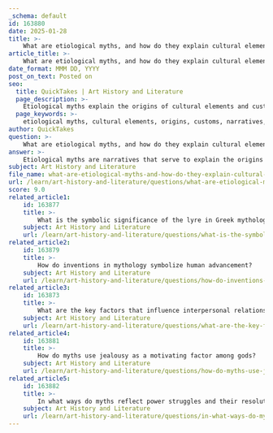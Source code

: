 ```yaml
---
_schema: default
id: 163880
date: 2025-01-28
title: >-
    What are etiological myths, and how do they explain cultural elements?
article_title: >-
    What are etiological myths, and how do they explain cultural elements?
date_format: MMM DD, YYYY
post_on_text: Posted on
seo:
  title: QuickTakes | Art History and Literature
  page_description: >-
    Etiological myths explain the origins of cultural elements and customs through narratives that connect them to divine actions and historical events, reflecting the beliefs and values of ancient societies.
  page_keywords: >-
    etiological myths, cultural elements, origins, customs, narratives, mythology, Apollo, Daphne, laurel tree, Prometheus, fire, divine actions, cultural beliefs, societal norms, ancient societies
author: QuickTakes
question: >-
    What are etiological myths, and how do they explain cultural elements?
answer: >-
    Etiological myths are narratives that serve to explain the origins of specific phenomena, customs, or names within a culture. These myths often provide a backstory that connects contemporary practices or natural features to divine actions or significant events in the past. They are crucial for understanding the worldview of ancient societies, as they reflect cultural beliefs and values.\n\nFor instance, the myth of Apollo and Daphne illustrates the creation of the laurel tree. In this story, Daphne transforms into the tree to escape Apollo, thereby linking the laurel tree to themes of pursuit and transformation. Similarly, the myth of Prometheus explains the origin of fire, emphasizing its significance to humanity while also highlighting themes of sacrifice and rebellion against divine authority.\n\nEtiological myths not only explain the origins of various cultural elements but also reinforce the relationship between the divine and the mundane. They often serve to validate customs and rituals by attributing them to the actions of gods or legendary figures, thus embedding these practices within a larger narrative framework that enhances their cultural significance.\n\nIn summary, etiological myths are essential for understanding how ancient cultures interpreted their world, as they provide insights into the origins of customs, natural features, and societal norms, linking them to the actions of deities and legendary heroes.
subject: Art History and Literature
file_name: what-are-etiological-myths-and-how-do-they-explain-cultural-elements.md
url: /learn/art-history-and-literature/questions/what-are-etiological-myths-and-how-do-they-explain-cultural-elements
score: 9.0
related_article1:
    id: 163877
    title: >-
        What is the symbolic significance of the lyre in Greek mythology?
    subject: Art History and Literature
    url: /learn/art-history-and-literature/questions/what-is-the-symbolic-significance-of-the-lyre-in-greek-mythology
related_article2:
    id: 163879
    title: >-
        How do inventions in mythology symbolize human advancement?
    subject: Art History and Literature
    url: /learn/art-history-and-literature/questions/how-do-inventions-in-mythology-symbolize-human-advancement
related_article3:
    id: 163873
    title: >-
        What are the key factors that influence interpersonal relationships among Greek gods?
    subject: Art History and Literature
    url: /learn/art-history-and-literature/questions/what-are-the-key-factors-that-influence-interpersonal-relationships-among-greek-gods
related_article4:
    id: 163881
    title: >-
        How do myths use jealousy as a motivating factor among gods?
    subject: Art History and Literature
    url: /learn/art-history-and-literature/questions/how-do-myths-use-jealousy-as-a-motivating-factor-among-gods
related_article5:
    id: 163882
    title: >-
        In what ways do myths reflect power struggles and their resolutions?
    subject: Art History and Literature
    url: /learn/art-history-and-literature/questions/in-what-ways-do-myths-reflect-power-struggles-and-their-resolutions
---
```


&nbsp;
